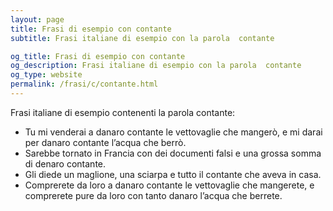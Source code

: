 ```yaml
---
layout: page
title: Frasi di esempio con contante 
subtitle: Frasi italiane di esempio con la parola  contante

og_title: Frasi di esempio con contante 
og_description: Frasi italiane di esempio con la parola  contante
og_type: website
permalink: /frasi/c/contante.html
---
```


Frasi italiane di esempio contenenti la parola contante:


- Tu mi venderai a danaro contante le vettovaglie che mangerò, e mi darai per danaro contante l’acqua che berrò.
- Sarebbe tornato in Francia con dei documenti falsi e una grossa somma di denaro contante.
- Gli diede un maglione, una sciarpa e tutto il contante che aveva in casa.
- Comprerete da loro a danaro contante le vettovaglie che mangerete, e comprerete pure da loro con tanto danaro l’acqua che berrete.
